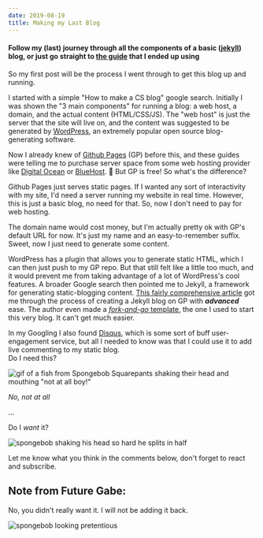 ```yaml
---
date: 2019-08-19
title: Making my Last Blog
---
```


#### Follow my (last) journey through all the components of a basic ([jekyll](https://jekyllrb.com/)) blog, or just go straight to [the guide](https://www.smashingmagazine.com/2014/08/build-blog-jekyll-github-pages/ "This Guy'd") that I ended up using

So my first post will be the process I went through to get this blog up and running.

I started with a simple "How to make a CS blog" google search. Initially I was shown the "3 main components" for running a blog: a web host, a domain, and the actual content (HTML/CSS/JS). The "web host" is just the server that the site will live on, and the content was suggested to be generated by [WordPress](https://wordpress.com "WordPress's Homepage"), an extremely popular open source blog-generating software.

Now I already knew of [Github Pages](https://pages.github.com/ "Github Pages' Homepage") (GP) before this, and these guides were telling me to purchase server space from some web hosting provider like [Digital Ocean](https://www.digitalocean.com "Digital Ocean's Homepage") or [BlueHost](https://www.bluehost.com "Bluehost's Homepage"). :money_with_wings: But GP is free! So what's the difference?

Github Pages just serves static pages. If I wanted any sort of interactivity with my site, I'd need a server running my website in real time. However, this is just a basic blog, no need for that. So, now I don't need to pay for web hosting.

The domain name would cost money, but I'm actually pretty ok with GP's default URL for now. It's just my name and an easy-to-remember suffix. Sweet, now I just need to generate some content.

WordPress has a plugin that allows you to generate static HTML, which I can then just push to my GP repo. But that still felt like a little too much, and it would prevent me from taking advantage of a lot of WordPress's cool features. A broader Google search then pointed me to Jekyll, a framework for generating static-blogging content. [This fairly comprehensive article](https://www.smashingmagazine.com/2014/08/build-blog-jekyll-github-pages/ "A fairly comprehensive article about building a blog with Jekyll on GP") got me through the process of creating a Jekyll blog on GP with ***advanced*** ease. The author even made a [*fork-and-go* template](https://github.com/barryclark/jekyll-now "Descriptive Title :open_mouth:"), the one I used to start this very blog. It can't get much easier.

In my Googling I also found [Disqus](https://disqus.com "Disqus' Homepage"), which is some sort of buff user-engagement service, but all I needed to know was that I could use it to add live commenting to my static blog.  
Do I need this?  

![gif of a fish from Spongebob Squarepants shaking their head and mouthing "not at all boy!"](https://media1.tenor.com/images/e27172b21e27e80eb48b54e0cddd166d/tenor.gif?itemid=14439448)

*No, not at all*

...

Do I *want* it?  

![spongebob shaking his head so hard he splits in half](https://media.giphy.com/media/f7G6Ke8vwoC7cR4Ug0/giphy.gif)

Let me know what you think in the comments below, don't forget to react and subscribe.

## Note from Future Gabe:

No, you didn't really want it. I will not be adding it back.

![spongebob looking pretentious](https://media1.tenor.com/m/9mwDko87t7oAAAAC/spongebob-meme.gif)

